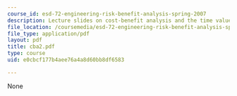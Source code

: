 ```yaml
---
course_id: esd-72-engineering-risk-benefit-analysis-spring-2007
description: Lecture slides on cost-benefit analysis and the time value of money.
file_location: /coursemedia/esd-72-engineering-risk-benefit-analysis-spring-2007/e0cbcf177b4aee76a4a8d60bb8df6583_cba2.pdf
file_type: application/pdf
layout: pdf
title: cba2.pdf
type: course
uid: e0cbcf177b4aee76a4a8d60bb8df6583

---
```

None